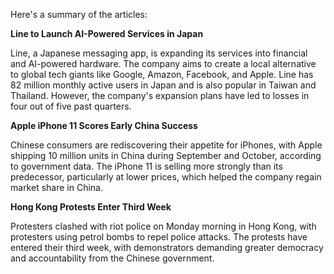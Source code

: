 Here's a summary of the articles:

**Line to Launch AI-Powered Services in Japan**

Line, a Japanese messaging app, is expanding its services into financial and AI-powered hardware. The company aims to create a local alternative to global tech giants like Google, Amazon, Facebook, and Apple. Line has 82 million monthly active users in Japan and is also popular in Taiwan and Thailand. However, the company's expansion plans have led to losses in four out of five past quarters.

**Apple iPhone 11 Scores Early China Success**

Chinese consumers are rediscovering their appetite for iPhones, with Apple shipping 10 million units in China during September and October, according to government data. The iPhone 11 is selling more strongly than its predecessor, particularly at lower prices, which helped the company regain market share in China.

**Hong Kong Protests Enter Third Week**

Protesters clashed with riot police on Monday morning in Hong Kong, with protesters using petrol bombs to repel police attacks. The protests have entered their third week, with demonstrators demanding greater democracy and accountability from the Chinese government.